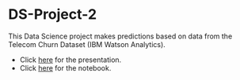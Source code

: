 # DS-Project-2
This Data Science project makes predictions based on data from the Telecom Churn Dataset (IBM Watson Analytics).
* Click [here](https://docs.google.com/presentation/d/1lD7Mv_EfBYHYX8NjEXS55M2yAl1Lxe_IdYMfABW5R-Y/edit?usp=sharing) for the presentation.
* Click [here](https://colab.research.google.com/drive/1lbumHm_TzF_6TLH6tKVaLX44mpdomOSA) for the notebook.
